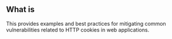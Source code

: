## What is
This provides examples and best practices for mitigating common vulnerabilities related to HTTP cookies in web applications.
